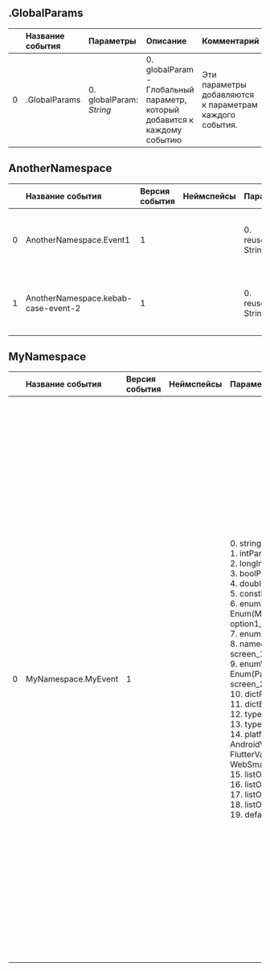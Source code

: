 ## .GlobalParams

|| Название события | Параметры | Описание | Комментарий |                    
|---:|:---|:---|:---|:---|
|0|.GlobalParams|0. globalParam: <em>String</em><br>|0. globalParam - Глобальный параметр, который добавится к каждому событию<br>|Эти параметры добавляются к параметрам каждого события.|


## AnotherNamespace
| | Название события | Версия события | Неймспейсы | Параметры | Описание | Комментарий | Android | iOS | Flutter | WebSmartTV | Unity |
|---:|:---|:---|:---|:---|:---|:---|:---|:---|:---|:---|:---|
|0|AnotherNamespace.Event1|1||0. reusedParam: String<br>|0. reusedParam - Параметр, который переиспользуется в нескольких событиях<br>|Первое событие с переиспользуемым параметром|В разработке https://your-tracker.com|В разработке https://your-tracker.com|В разработке https://your-tracker.com|В разработке https://your-tracker.com|В разработке https://your-tracker.com|
|1|AnotherNamespace.kebab-case-event-2|1||0. reusedParam: String<br>|0. reusedParam - Параметр, который переиспользуется в нескольких событиях<br>|Второе событие с переиспользуемым параметром|В разработке https://your-tracker.com|В разработке https://your-tracker.com|В разработке https://your-tracker.com|В разработке https://your-tracker.com|В разработке https://your-tracker.com|

## MyNamespace
| | Название события | Версия события | Неймспейсы | Параметры | Описание | Комментарий | Android | iOS | Flutter | WebSmartTV | Unity |
|---:|:---|:---|:---|:---|:---|:---|:---|:---|:---|:---|:---|
|0|MyNamespace.MyEvent|1||0. stringParam: String<br>1. intParam: Int<br>2. longIntParam: Long Int<br>3. boolParam: Bool<br>4. doubleParam: Double<br>5. constParam: "ValueToLog"<br>6. enumParam: Enum(MyNamespaceMyEventEnumParam: option1, option2, option3)<br>7. enumParamInt: Enum(1, 2, 3)<br>8. namedEnumParam: Enum(Pages: screen_1, screen_2, screen_3)<br>9. enumWithDescriptionsParam: Enum(PagesWithDescriptions: screen_1, screen_2, screen_3)<br>10. dictParam: Dict<br>11. dictElementType: Dict<br>12. typedDictParam: <br>13. typedListParam: <br>14. platformConst: PlatformConst(Android: AndroidValue,iOS: iOSValue,Flutter: FlutterValue,WebSmartTV: WebSmartTVValue,Unity: UnityValue,)<br>15. listOfInt: List<br>16. listOfDouble: List<br>17. listOfString: List<br>18. listOfEnum: List<br>19. defaultNullParam: String<br>|0. stringParam - Параметр типа String<br>1. intParam - Параметр типа Int<br>2. longIntParam - Параметр типа Long Int<br>3. boolParam - Параметр типа Bool<br>4. doubleParam - Параметр типа Double<br>5. constParam - Параметр типа Const. Не участвует в сигнатуре функции, но логируется в при отправке в трекер<br>6. enumParam - Параметр типа Enum. При логировании можно<br>выбрать только один вариант. В коде имеет<br>тип MyNamespaceMyEventEnumparam<br>7. enumParamInt - Параметр типа Enum Int. При логировании можно<br>выбрать только один вариант. В коде имеет<br>тип MyNamespaceMyEventEnumparam<br>8. namedEnumParam - Параметр типа Enum. В коде имеет тип Pages.<br>Если какой-то enum используется больше одного раза,<br>то лучше давать ему явное имя, разботчики смогут<br>обращаться к нему однообразно<br>9. enumWithDescriptionsParam - Enum с описанием возможных значений <br>10. dictParam - параметр типа Dict.<br>11. dictElementType - параметр типа Dict енумов.<br>12. typedDictParam - типизированный Dict.<br>13. typedListParam - типизированный List.<br>14. platformConst - Платформозависимая константа<br>15. listOfInt - Список целочисленных параметров<br>16. listOfDouble - Список флотовых параметров<br>17. listOfString - Cписок строк<br>18. listOfEnum - Cписок енумов<br>19. defaultNullParam - Параметр типа String со значением null по умолчанию<br>|События со всеми возможными типами параметров|3.14 https://your-tracker.com|4.13 https://your-tracker.com|В разработке https://your-tracker.com|В разработке https://your-tracker.com|В разработке https://your-tracker.com|

